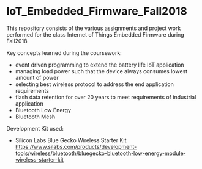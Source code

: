 # IoT_Embedded_Firmware_Fall2018

This repository consists of the various assignments and project work performed for the class Internet of Things Embedded Firmware during Fall2018

Key concepts learned during the coursework:
- event driven programming to extend the battery life IoT application
- managing load power such that the device always consumes lowest amount of power
- selecting best wireless protocol to address the end application requirements
- flash data retention for over 20 years to meet requirements of industrial application
- Bluetooth Low Energy 
- Bluetooth Mesh

Development Kit used:
- Silicon Labs Blue Gecko Wireless Starter Kit 
  https://www.silabs.com/products/development-tools/wireless/bluetooth/bluegecko-bluetooth-low-energy-module-wireless-starter-kit
  
